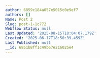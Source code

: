 ```yaml
---
author: 6859c184a057e5015c0e9ef7
authors: []
Name: Post 2
Slug: post-1-1c772
Webflow Status: null
Last Updated: '2025-08-15T18:04:07.179Z'
Created: '2025-06-17T18:50:39.459Z'
Last Published: null
__id: 6851b8ff1c49b67e216025e4
---
```



